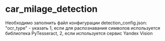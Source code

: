 # car_milage_detection

Необходимо заполнить файл конфигурации detection_config.json:
"ocr_type" - указать 1, если для распознавания символов используется библиотека PyTesseract,
                     2, если используется сервис Yandex Vision
